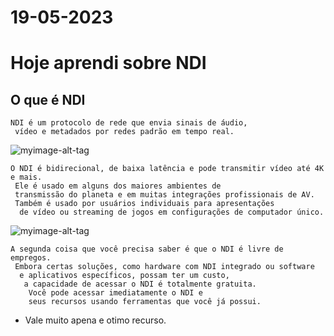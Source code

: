 # 19-05-2023

# Hoje aprendi sobre NDI

## O que é NDI

```
NDI é um protocolo de rede que envia sinais de áudio,
 vídeo e metadados por redes padrão em tempo real.
```

![myimage-alt-tag](https://lacomparacion.com/wp-content/uploads/2021/08/1627874143_%C2%BFQue-es-NDI-todo-lo-que-necesitas-saber-1080x675.jpg)

```
O NDI é bidirecional, de baixa latência e pode transmitir vídeo até 4K e mais.
 Ele é usado em alguns dos maiores ambientes de 
 transmissão do planeta e em muitas integrações profissionais de AV.
 Também é usado por usuários individuais para apresentações
  de vídeo ou streaming de jogos em configurações de computador único.

```

![myimage-alt-tag](https://lacomparacion.com/wp-content/uploads/2021/08/1627874143_%C2%BFQue-es-NDI-todo-lo-que-necesitas-saber-1080x675.jpg)

```
A segunda coisa que você precisa saber é que o NDI é livre de empregos.
 Embora certas soluções, como hardware com NDI integrado ou software
  e aplicativos específicos, possam ter um custo,
   a capacidade de acessar o NDI é totalmente gratuita.
    Você pode acessar imediatamente o NDI e 
    seus recursos usando ferramentas que você já possui.
```

- Vale muito apena e otimo recurso.